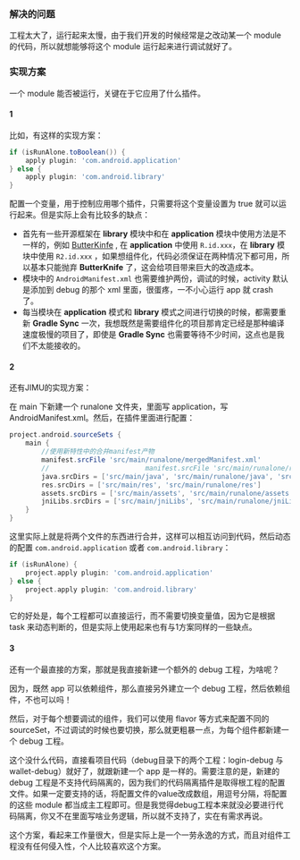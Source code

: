 ### 解决的问题

工程太大了，运行起来太慢，由于我们开发的时候经常是之改动某一个 module 的代码，所以就想能够将这个 module 运行起来进行调试就好了。



### 实现方案

一个 module 能否被运行，关键在于它应用了什么插件。

#### 1

比如，有这样的实现方案：

```groovy
if (isRunAlone.toBoolean()) {    
    apply plugin: 'com.android.application'
} else {  
    apply plugin: 'com.android.library'
}
```

配置一个变量，用于控制应用哪个插件，只需要将这个变量设置为 true 就可以运行起来。但是实际上会有比较多的缺点：

- 首先有一些开源框架在 **library** 模块中和在 **application** 模块中使用方法是不一样的，例如 [ButterKinfe](https://github.com/JakeWharton/butterknife) , 在 **application** 中使用 `R.id.xxx`，在 **library** 模块中使用 `R2.id.xxx` ，如果想组件化，代码必须保证在两种情况下都可用，所以基本只能抛弃 **ButterKnife** 了，这会给项目带来巨大的改造成本。
- 模块中的 `AndroidManifest.xml` 也需要维护两份，调试的时候，activity 默认是添加到 debug 的那个 xml 里面，很蛋疼，一不小心运行 app 就 crash 了。
- 每当模块在 **application** 模式和 **library** 模式之间进行切换的时候，都需要重新 **Gradle Sync** 一次，我想既然是需要组件化的项目那肯定已经是那种编译速度极慢的项目了，即使是 **Gradle Sync** 也需要等待不少时间，这点也是我们不太能接收的。

#### 2

还有JIMU的实现方案：

在 main 下新建一个 runalone 文件夹，里面写 application，写 AndroidManifest.xml。然后，在插件里面进行配置：

```groovy
project.android.sourceSets {
    main {
        //使用新特性中的合并manifest产物
        manifest.srcFile 'src/main/runalone/mergedManifest.xml'
        //                        manifest.srcFile 'src/main/runalone/runaloneManifest.xml'
        java.srcDirs = ['src/main/java', 'src/main/runalone/java', 'src/main/runalone/kotlin']
        res.srcDirs = ['src/main/res', 'src/main/runalone/res']
        assets.srcDirs = ['src/main/assets', 'src/main/runalone/assets']
        jniLibs.srcDirs = ['src/main/jniLibs', 'src/main/runalone/jniLibs']
    }
}
```

这里实际上就是将两个文件的东西进行合并，这样可以相互访问到代码，然后动态的配置 `com.android.application` 或者 `com.android.library`：

```groovy
if (isRunAlone) {
    project.apply plugin: 'com.android.application'
} else {
    project.apply plugin: 'com.android.library'
}
```

它的好处是，每个工程都可以直接运行，而不需要切换变量值，因为它是根据 task 来动态判断的，但是实际上使用起来也有与1方案同样的一些缺点。

#### 3

还有一个最直接的方案，那就是我直接新建一个额外的 debug 工程，为啥呢？

因为，既然 app 可以依赖组件，那么直接另外建立一个 debug 工程，然后依赖组件，不也可以吗！

然后，对于每个想要调试的组件，我们可以使用 flavor 等方式来配置不同的 sourceSet，不过调试的时候也要切换，那么就更粗暴一点，为每个组件都新建一个 debug 工程。

这个没什么代码，直接看项目代码（debug目录下的两个工程：login-debug 与 wallet-debug）就好了，就跟新建一个 app 是一样的。需要注意的是，新建的 debug 工程是不支持代码隔离的，因为我们的代码隔离插件是取得根工程的配置文件。如果一定要支持的话，将配置文件的value改成数组，用逗号分隔，将配置的这些 module 都当成主工程即可。但是我觉得debug工程本来就没必要进行代码隔离，你又不在里面写啥业务逻辑，所以就不支持了，实在有需求再说。

这个方案，看起来工作量很大，但是实际上是一个一劳永逸的方式，而且对组件工程没有任何侵入性，个人比较喜欢这个方案。